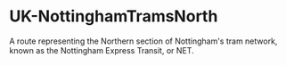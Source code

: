 # UK-NottinghamTramsNorth
A route representing the Northern section of Nottingham's tram network, known as the Nottingham Express Transit, or NET.
